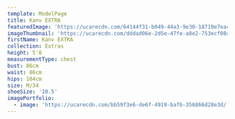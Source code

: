 ```yaml
---
template: ModelPage
title: Kanv EXTRA
featuredImage: 'https://ucarecdn.com/64144f31-b049-44a3-9e30-18719e7eac1b/'
imageThumbnail: 'https://ucarecdn.com/dddad06e-2d5e-47fe-a8e2-753ecf08a7a7/'
firstName: Kanv EXTRA
collection: Extras
height: 5'8
measurementType: chest
bust: 86cm
waist: 86cm
hips: 104cm
size: M/34
shoeSize: '10.5'
imagePortfolio:
  - image: 'https://ucarecdn.com/bb59f3e6-de6f-4919-bafb-356866d28e3d/'
---
```


